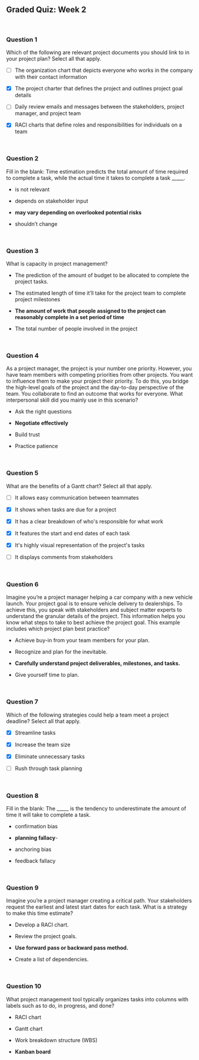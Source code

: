## Graded Quiz: Week 2

<br>

### Question 1 

Which of the following are relevant project documents you should link to in your project plan? Select all that apply.

+ [ ] The organization chart that depicts everyone who works in the company with their contact information

+ [x] The project charter that defines the project and outlines project goal details

+ [ ] Daily review emails and messages between the stakeholders, project manager, and project team

+ [x] RACI charts that define roles and responsibilities for individuals on a team

<br>

### Question 2

Fill in the blank: Time estimation predicts the total amount of time required to complete a task, while the actual time it takes to complete a task _____.

- is not relevant


- depends on stakeholder input


- **may vary depending on overlooked potential risks**


- shouldn’t change

<br>

### Question 3

What is capacity in project management?

- The prediction of the amount of budget to be allocated to complete the project tasks.


- The estimated length of time it’ll take for the project team to complete project milestones


- **The amount of work that people assigned to the project can reasonably complete in a set period of time**


- The total number of people involved in the project

<br>

### Question 4

As a project manager, the project is your number one priority. However, you have team members with competing priorities from other projects. You want to influence them to make your project their priority. To do this, you bridge the high-level goals of the project and the day-to-day perspective of the team. You collaborate to find an outcome that works for everyone. What interpersonal skill did you mainly use in this scenario?

- Ask the right questions


- **Negotiate effectively**


- Build trust


- Practice patience

<br>

### Question 5

What are the benefits of a Gantt chart? Select all that apply.

+ [ ] It allows easy communication between teammates

+ [x] It shows when tasks are due for a project

+ [x] It has a clear breakdown of who's responsible for what work

+ [x] It features the start and end dates of each task


+ [x] It's highly visual representation of the project's tasks

+ [ ] It displays comments from stakeholders

<br>

### Question 6

Imagine you’re a project manager helping a car company with a new vehicle launch. Your project goal is to ensure vehicle delivery to dealerships. To achieve this, you speak with stakeholders and subject matter experts to understand the granular details of the project. This information helps you know what steps to take to best achieve the project goal. This example includes which project plan best practice?

- Achieve buy-in from your team members for your plan.


- Recognize and plan for the inevitable.


- **Carefully understand project deliverables, milestones, and tasks.**


- Give yourself time to plan.

<br>

### Question 7

Which of the following strategies could help a team meet a project deadline? Select all that apply.

+ [x] Streamline tasks

+ [x] Increase the team size

+ [x] Eliminate unnecessary tasks

+ [ ] Rush through task planning

<br>

### Question 8

Fill in the blank: The _____ is the tendency to underestimate the amount of time it will take to complete a task.

- confirmation bias


- **planning fallacy**-


- anchoring bias


- feedback fallacy

<br>

### Question 9

Imagine you’re a project manager creating a critical path. Your stakeholders request the earliest and latest start dates for each task. What is a strategy to make this time estimate?

- Develop a RACI chart.

- Review the project goals.

- **Use forward pass or backward pass method.**

- Create a list of dependencies.

<br>

### Question 10

What project management tool typically organizes tasks into columns with labels such as to do, in progress, and done?

- RACI chart

- Gantt chart

- Work breakdown structure (WBS)

- **Kanban board**